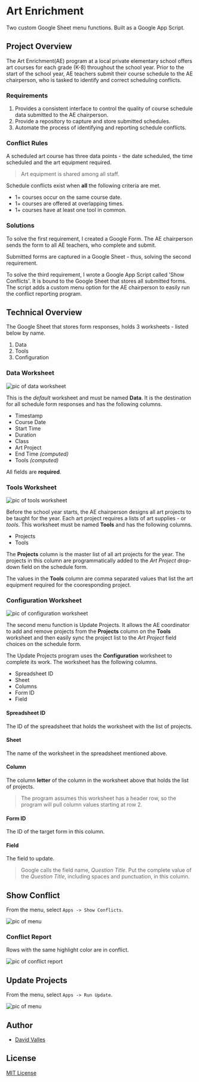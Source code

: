 # Art Enrichment

Two custom Google Sheet menu functions. Built as a Google App Script.

## Project Overview

The Art Enrichment(AE) program at a local private elementary school offers art
courses for each grade (K-8) throughout the school year. Prior to the start of
the school year, AE teachers submit their course schedule to the AE chairperson,
who is tasked to identify and correct scheduling conflicts.

### Requirements

1. Provides a consistent interface to control the quality of course schedule
   data submitted to the AE chairperson.
2. Provide a repository to capture and store submitted schedules.
3. Automate the process of identifying and reporting schedule conflicts.

### Conflict Rules

A scheduled art course has three data points - the date scheduled, the time
scheduled and the art equipment required.

> Art equipment is shared among all staff.

Schedule conflicts exist when **all** the following criteria are met.

- 1+ courses occur on the same course date.
- 1+ courses are offered at overlapping times.
- 1+ courses have at least one tool in common.

### Solutions

To solve the first requirement, I created a Google Form. The AE chairperson
sends the form to all AE teachers, who complete and submit.

Submitted forms are captured in a Google Sheet - thus, solving the second
requirement.

To solve the third requirement, I wrote a Google App Script called 'Show
Conflicts'. It is bound to the Google Sheet that stores all submitted forms. The
script adds a custom menu option for the AE chairperson to easily run the
conflict reporting program.

## Technical Overview

The Google Sheet that stores form responses, holds 3 worksheets - listed below
by name.

1. Data
1. Tools
1. Configuration

### Data Worksheet

![pic of data worksheet](./media/data-worksheet.png)

This is the _default_ worksheet and must be named **Data**. It is the
destination for all schedule form responses and has the following columns.

- Timestamp
- Course Date
- Start Time
- Duration
- Class
- Art Project
- End Time _(computed)_
- Tools _(computed)_

All fields are **required**.

### Tools Worksheet

![pic of tools worksheet](./media/tools-worksheet.png)

Before the school year starts, the AE chairperson designs all art projects to be
taught for the year. Each art project requires a lists of art supplies - or
_tools_. This worksheet must be named **Tools** and has the following columns.

- Projects
- Tools

The **Projects** column is the master list of all art projects for the year. The
projects in this column are programmatically added to the _Art Project_
drop-down field on the schedule form.

The values in the **Tools** column are comma separated values that list the art
equipment required for the cooresponding project.

### Configuration Worksheet

![pic of configuration worksheet](./media/config-worksheet.png)

The second menu function is Update Projects. It allows the AE coordinator to
add and remove projects from the **Projects** column on the **Tools** worksheet
and then easily sync the project list to the _Art Project_ field choices on the
schedule form.

The Update Projects program uses the **Configuration** worksheet to complete its
work. The worksheet has the following columns.

- Spreadsheet ID
- Sheet
- Columns
- Form ID
- Field

#### Spreadsheet ID

The ID of the spreadsheet that holds the worksheet with the list of projects.

#### Sheet

The name of the worksheet in the spreadsheet mentioned above.

#### Column

The column **letter** of the column in the worksheet above that holds the list
of projects.

> The program assumes this worksheet has a header row, so the program will pull
> column values starting at row 2.

#### Form ID

The ID of the target form in this column.

#### Field

The field to update.

> Google calls the field name, _Question Title_. Put the complete value of the
> _Question Title_, including spaces and punctuation, in this column.

## Show Conflict

From the menu, select `Apps -> Show Conflicts`.

![pic of menu](./media/show-conflicts.png)

### Conflict Report

Rows with the same highlight color are in conflict.

![pic of conflict report](./media/conflict-report.png)

## Update Projects

From the menu, select `Apps -> Run Update`.

![pic of menu](./media/run-update.png)

## Author

- [David Valles](https://dtjv.io)

## License

[MIT License](LICENSE)
